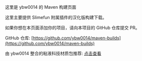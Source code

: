 这里是 ybw0014 的 Maven 构建页面

这里主要提供 Slimefun 附属插件的汉化版构建下载。

如果你想在本页面添加你的项目，请向本项目的 GitHub 仓库提交 PR。

GitHub 仓库: [https://github.com/ybw0014/maven-builds](https://github.com/ybw0014/maven-builds)

由 ybw0014 整合的粘液科技材质包推荐: [点击查看](https://ybw0014.net/post/guizhancraft-resource-pack)

